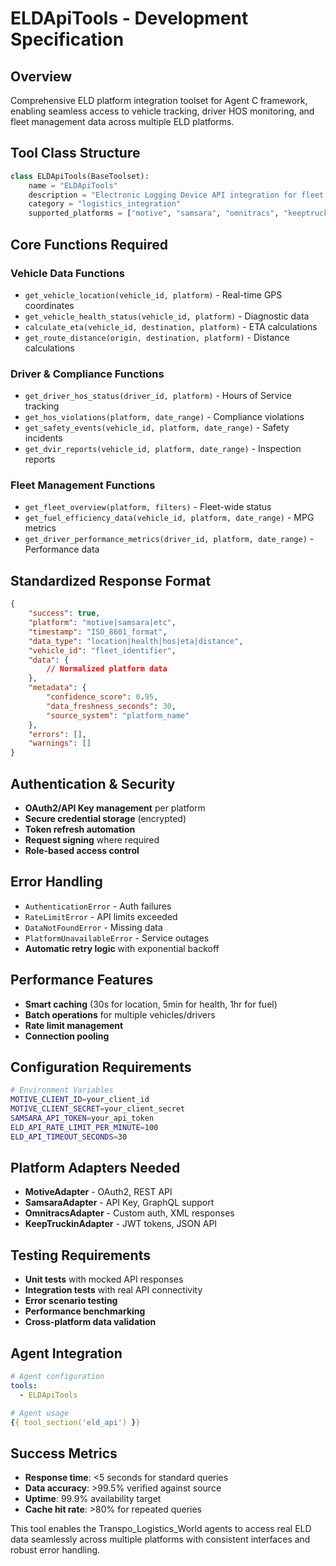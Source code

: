 # ELDApiTools - Development Specification

## Overview
Comprehensive ELD platform integration toolset for Agent C framework, enabling seamless access to vehicle tracking, driver HOS monitoring, and fleet management data across multiple ELD platforms.

## Tool Class Structure
```python
class ELDApiTools(BaseToolset):
    name = "ELDApiTools"
    description = "Electronic Logging Device API integration for fleet management"
    category = "logistics_integration"
    supported_platforms = ["motive", "samsara", "omnitracs", "keeptruckin"]
```

## Core Functions Required

### Vehicle Data Functions
- `get_vehicle_location(vehicle_id, platform)` - Real-time GPS coordinates
- `get_vehicle_health_status(vehicle_id, platform)` - Diagnostic data
- `calculate_eta(vehicle_id, destination, platform)` - ETA calculations
- `get_route_distance(origin, destination, platform)` - Distance calculations

### Driver & Compliance Functions
- `get_driver_hos_status(driver_id, platform)` - Hours of Service tracking
- `get_hos_violations(platform, date_range)` - Compliance violations
- `get_safety_events(vehicle_id, platform, date_range)` - Safety incidents
- `get_dvir_reports(vehicle_id, platform, date_range)` - Inspection reports

### Fleet Management Functions
- `get_fleet_overview(platform, filters)` - Fleet-wide status
- `get_fuel_efficiency_data(vehicle_id, platform, date_range)` - MPG metrics
- `get_driver_performance_metrics(driver_id, platform, date_range)` - Performance data

## Standardized Response Format
```json
{
    "success": true,
    "platform": "motive|samsara|etc",
    "timestamp": "ISO_8601_format",
    "data_type": "location|health|hos|eta|distance",
    "vehicle_id": "fleet_identifier",
    "data": {
        // Normalized platform data
    },
    "metadata": {
        "confidence_score": 0.95,
        "data_freshness_seconds": 30,
        "source_system": "platform_name"
    },
    "errors": [],
    "warnings": []
}
```

## Authentication & Security
- **OAuth2/API Key management** per platform
- **Secure credential storage** (encrypted)
- **Token refresh automation**
- **Request signing** where required
- **Role-based access control**

## Error Handling
- `AuthenticationError` - Auth failures
- `RateLimitError` - API limits exceeded  
- `DataNotFoundError` - Missing data
- `PlatformUnavailableError` - Service outages
- **Automatic retry logic** with exponential backoff

## Performance Features
- **Smart caching** (30s for location, 5min for health, 1hr for fuel)
- **Batch operations** for multiple vehicles/drivers
- **Rate limit management**
- **Connection pooling**

## Configuration Requirements
```bash
# Environment Variables
MOTIVE_CLIENT_ID=your_client_id
MOTIVE_CLIENT_SECRET=your_client_secret
SAMSARA_API_TOKEN=your_api_token
ELD_API_RATE_LIMIT_PER_MINUTE=100
ELD_API_TIMEOUT_SECONDS=30
```

## Platform Adapters Needed
- **MotiveAdapter** - OAuth2, REST API
- **SamsaraAdapter** - API Key, GraphQL support
- **OmnitracsAdapter** - Custom auth, XML responses
- **KeepTruckinAdapter** - JWT tokens, JSON API

## Testing Requirements
- **Unit tests** with mocked API responses
- **Integration tests** with real API connectivity
- **Error scenario testing**
- **Performance benchmarking**
- **Cross-platform data validation**

## Agent Integration
```yaml
# Agent configuration
tools:
  - ELDApiTools

# Agent usage
{{ tool_section('eld_api') }}
```

## Success Metrics
- **Response time**: <5 seconds for standard queries
- **Data accuracy**: >99.5% verified against source
- **Uptime**: 99.9% availability target
- **Cache hit rate**: >80% for repeated queries

This tool enables the Transpo_Logistics_World agents to access real ELD data seamlessly across multiple platforms with consistent interfaces and robust error handling.